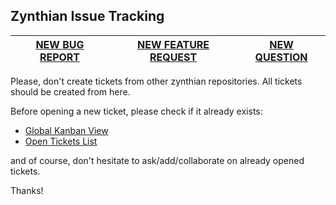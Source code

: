 ## Zynthian Issue Tracking

|[NEW BUG REPORT](https://github.com/zynthian/zynthian-issue-tracking/issues/new?template=bug_report.md)|[NEW FEATURE REQUEST](https://github.com/zynthian/zynthian-issue-tracking/issues/new?template=feature_request.md)|[NEW QUESTION](https://discourse.zynthian.org)|
|---|---|---|

Please, don't create tickets from other zynthian repositories. All tickets should be created from here.

Before opening a new ticket, please check if it already exists:

+ [Global Kanban View](https://github.com/orgs/zynthian/projects/2)
+ [Open Tickets List](https://github.com/issues?q=is%3Aopen+is%3Aissue+archived%3Afalse+user%3Azynthian)

and of course, don't hesitate to ask/add/collaborate on already opened tickets.

Thanks!
